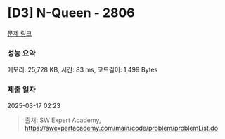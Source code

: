 # [D3] N-Queen - 2806 

[문제 링크](https://swexpertacademy.com/main/code/problem/problemDetail.do?contestProbId=AV7GKs06AU0DFAXB) 

### 성능 요약

메모리: 25,728 KB, 시간: 83 ms, 코드길이: 1,499 Bytes

### 제출 일자

2025-03-17 02:23



> 출처: SW Expert Academy, https://swexpertacademy.com/main/code/problem/problemList.do